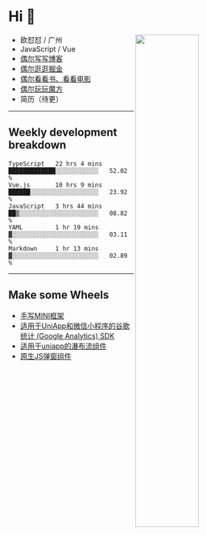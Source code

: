 # Hi 👋

[<img align="right" width="50%" src="https://github-readme-stats.vercel.app/api?username=OUDUIDUI&theme=dark&show_icons=true">](https://metrics.lecoq.io/OUDUIDUI?template=classic&#41;)


-   欧怼怼 / 广州
-   JavaScript / Vue
-   [偶尔写写博客](OUDUIDUI.cn)
-   [偶尔逛逛掘金](https://juejin.cn/user/4309700183594366)
-   [偶尔看看书、看看电影](https://www.yuque.com/books/share/3ee1684b-8e19-4849-b5aa-13d1813ded6d)
-   [偶尔玩玩魔方](https://cubing.com/results/person/2014OUSH01)
-   简历（待更）

---

##  Weekly development breakdown

<!--START_SECTION:waka-->
```text
TypeScript   22 hrs 4 mins   █████████████░░░░░░░░░░░░   52.02 % 
Vue.js       10 hrs 9 mins   ██████░░░░░░░░░░░░░░░░░░░   23.92 % 
JavaScript   3 hrs 44 mins   ██▒░░░░░░░░░░░░░░░░░░░░░░   08.82 % 
YAML         1 hr 19 mins    ▓░░░░░░░░░░░░░░░░░░░░░░░░   03.11 % 
Markdown     1 hr 13 mins    ▓░░░░░░░░░░░░░░░░░░░░░░░░   02.89 % 
```
<!--END_SECTION:waka-->



---

##  Make some Wheels

- [手写MINI框架](https://github.com/OUDUIDUI/mini)
- [适用于UniApp和微信小程序的谷歌统计 (Google Analytics) SDK](https://github.com/OUDUIDUI/ga-tracker)
- [适用于uniapp的瀑布流组件](https://github.com/OUDUIDUI/uniapp_waterfalls_flow)
- [原生JS弹窗组件](https://github.com/OUDUIDUI/notice-kit)


